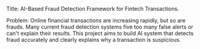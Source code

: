Title:
 AI-Based Fraud Detection Framework for Fintech Transactions.

Problem:
    Online financial transactions are increasing rapidly, but so are frauds. Many current fraud detection systems five too many false alerts or can't explain their results. This project aims to build AI system that detects fraud accurately and clearly explains why a transaction is suspicious.